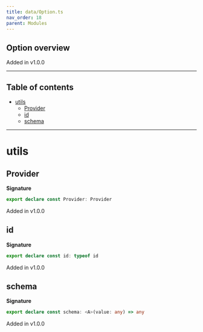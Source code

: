 ```yaml
---
title: data/Option.ts
nav_order: 18
parent: Modules
---
```


## Option overview

Added in v1.0.0

---

<h2 class="text-delta">Table of contents</h2>

- [utils](#utils)
  - [Provider](#provider)
  - [id](#id)
  - [schema](#schema)

---

# utils

## Provider

**Signature**

```ts
export declare const Provider: Provider
```

Added in v1.0.0

## id

**Signature**

```ts
export declare const id: typeof id
```

Added in v1.0.0

## schema

**Signature**

```ts
export declare const schema: <A>(value: any) => any
```

Added in v1.0.0
